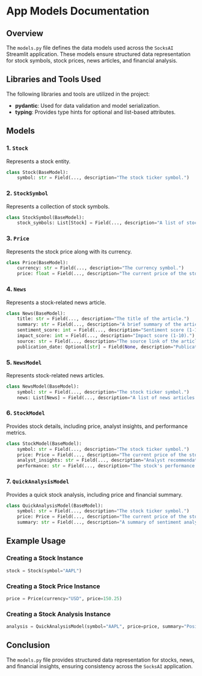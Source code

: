 # App Models Documentation

## Overview

The `models.py` file defines the data models used across the `SocksAI` Streamlit application. These models ensure structured data representation for stock symbols, stock prices, news articles, and financial analysis.

## Libraries and Tools Used

The following libraries and tools are utilized in the project:

- **pydantic**: Used for data validation and model serialization.
- **typing**: Provides type hints for optional and list-based attributes.

## Models

### 1. `Stock`

Represents a stock entity.

```python
class Stock(BaseModel):
    symbol: str = Field(..., description="The stock ticker symbol.")
```

### 2. `StockSymbol`

Represents a collection of stock symbols.

```python
class StockSymbol(BaseModel):
    stock_symbols: List[Stock] = Field(..., description="A list of stock symbols.")
```

### 3. `Price`

Represents the stock price along with its currency.

```python
class Price(BaseModel):
    currency: str = Field(..., description="The currency symbol.")
    price: float = Field(..., description="The current price of the stock.")
```

### 4. `News`

Represents a stock-related news article.

```python
class News(BaseModel):
    title: str = Field(..., description="The title of the article.")
    summary: str = Field(..., description="A brief summary of the article.")
    sentiment_score: int = Field(..., description="Sentiment score (1-10).")
    impact_score: int = Field(..., description="Impact score (1-10).")
    source: str = Field(..., description="The source link of the article.")
    publication_date: Optional[str] = Field(None, description="Publication date (YYYY-MM-DD).")
```

### 5. `NewsModel`

Represents stock-related news articles.

```python
class NewsModel(BaseModel):
    symbol: str = Field(..., description="The stock ticker symbol.")
    news: List[News] = Field(..., description="A list of news articles.")
```

### 6. `StockModel`

Provides stock details, including price, analyst insights, and performance metrics.

```python
class StockModel(BaseModel):
    symbol: str = Field(..., description="The stock ticker symbol.")
    price: Price = Field(..., description="The current price of the stock with currency.")
    analyst_insights: str = Field(..., description="Analyst recommendations for the stock.")
    performance: str = Field(..., description="The stock's performance metrics.")
```

### 7. `QuickAnalysisModel`

Provides a quick stock analysis, including price and financial summary.

```python
class QuickAnalysisModel(BaseModel):
    symbol: str = Field(..., description="The stock ticker symbol.")
    price: Price = Field(..., description="The current price of the stock with currency.")
    summary: str = Field(..., description="A summary of sentiment analysis and financial data for the stock.")
```

## Example Usage

### Creating a Stock Instance

```python
stock = Stock(symbol="AAPL")
```

### Creating a Stock Price Instance

```python
price = Price(currency="USD", price=150.25)
```

### Creating a Stock Analysis Instance

```python
analysis = QuickAnalysisModel(symbol="AAPL", price=price, summary="Positive outlook due to earnings growth.")
```

## Conclusion

The `models.py` file provides structured data representation for stocks, news, and financial insights, ensuring consistency across the `SocksAI` application.
